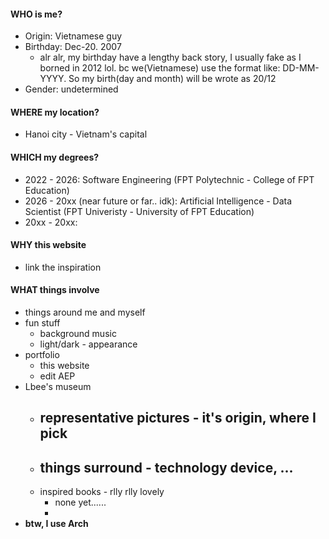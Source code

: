 #### WHO is me?
- Origin: Vietnamese guy
- Birthday: Dec-20. 2007
    - alr alr, my birthday have a lengthy back story, I usually fake as I borned in 2012 lol. bc we(Vietnamese) use the format like: DD-MM-YYYY. So my birth(day and month) will be wrote as 20/12
- Gender: undetermined
#### WHERE my location?
- Hanoi city - Vietnam's capital
#### WHICH my degrees?
- 2022 - 2026: Software Engineering (FPT Polytechnic - College of FPT Education)
- 2026 - 20xx (near future or far.. idk): Artificial Intelligence - Data Scientist (FPT Univeristy - University of FPT Education)
- 20xx - 20xx:
#### WHY this website
- link the inspiration
#### WHAT things involve
- things around me and myself
- fun stuff
    - background music
    - light/dark - appearance
- portfolio
    - this website
    - edit AEP
- Lbee's museum
    - representative pictures - it's origin, where I pick
        - 
    - things surround - technology device, ...
        - 
    - inspired books - rlly rlly lovely
        - none yet......
        - 
- **btw, I use Arch**